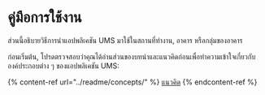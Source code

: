 # คู่มือการใช้งาน

ส่วนนี้อธิบายวิธีการนำแอปพลิเคชัน UMS มาใช้ในสถานที่ทำงาน, อาคาร หรือกลุ่มของอาคาร

ก่อนเริ่มต้น, โปรดตรวจสอบว่าคุณได้อ่านส่วนของบทนำและแนวคิดก่อนเพื่อทำความเข้าใจเกี่ยวกับองค์ประกอบต่าง ๆ ของแอปพลิเคชัน UMS:

{% content-ref url="../readme/concepts/" %}
[แนวคิด](../readme/concepts/)
{% endcontent-ref %}
